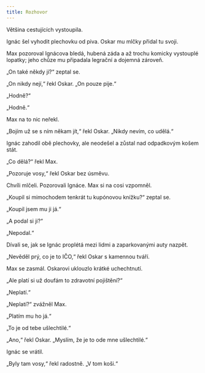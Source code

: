 ```yaml
---
title: Rozhovor
---
```


Většina cestujících vystoupila.

Ignác šel vyhodit plechovku od piva. Oskar mu mlčky přidal tu svoji.

Max pozoroval Ignácova bledá, hubená záda a až trochu komicky vystouplé lopatky; jeho chůze mu připadala legrační a dojemná zároveň.

„On také někdy jí?“ zeptal se.

„On nikdy nejí,“ řekl Oskar. „On pouze pije.“

„Hodně?“

„Hodně.“

Max na to nic neřekl.

„Bojím už se s ním někam jít,“ řekl Oskar. „Nikdy nevím, co udělá.“

Ignác zahodil obě plechovky, ale neodešel a zůstal nad odpadkovým košem stát.

„Co dělá?“ řekl Max.

„Pozoruje vosy,“ řekl Oskar bez úsměvu.

Chvíli mlčeli. Pozorovali Ignáce. Max si na cosi vzpomněl.

„Koupil si mimochodem tenkrát tu kupónovou knížku?“ zeptal se.

„Koupil jsem mu ji já.“

„A podal si ji?“

„Nepodal.“

Dívali se, jak se Ignác proplétá mezi lidmi a zaparkovanými auty nazpět.

„Nevěděl prý, co je to IČO,“ řekl Oskar s kamennou tváří.

Max se zasmál. Oskarovi uklouzlo krátké uchechtnutí.

„Ale platí si už doufám to zdravotní pojištění?“

„Neplatí.“

„Neplatí?“ zvážněl Max.

„Platím mu ho já.“

„To je od tebe ušlechtilé.“

„Ano,“ řekl Oskar. „Myslím, že je to ode mne ušlechtilé.“

Ignác se vrátil.

„Byly tam vosy,“ řekl radostně. „V tom koši.“
